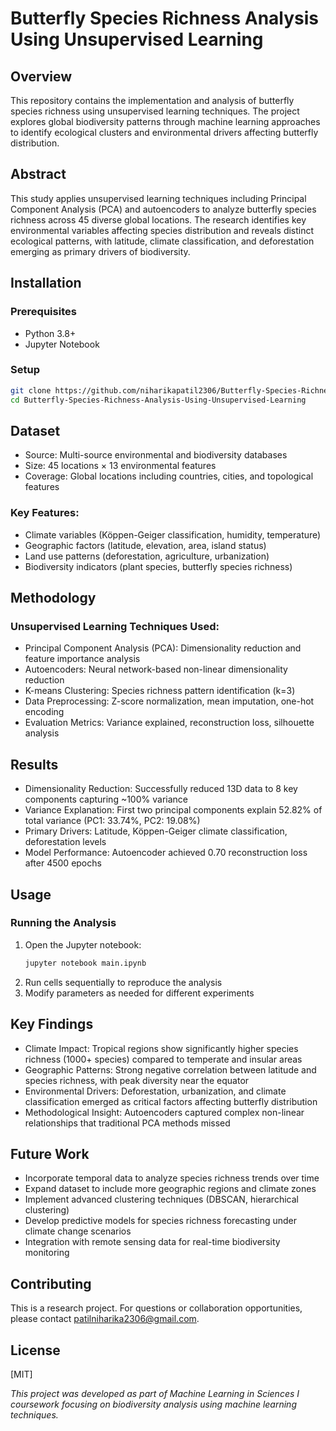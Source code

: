 # Butterfly Species Richness Analysis Using Unsupervised Learning

## Overview
This repository contains the implementation and analysis of butterfly species richness using unsupervised learning techniques. The project explores global biodiversity patterns through machine learning approaches to identify ecological clusters and environmental drivers affecting butterfly distribution.

## Abstract
This study applies unsupervised learning techniques including Principal Component Analysis (PCA) and autoencoders to analyze butterfly species richness across 45 diverse global locations. The research identifies key environmental variables affecting species distribution and reveals distinct ecological patterns, with latitude, climate classification, and deforestation emerging as primary drivers of biodiversity.

## Installation

### Prerequisites
- Python 3.8+
- Jupyter Notebook

### Setup
```bash
git clone https://github.com/niharikapatil2306/Butterfly-Species-Richness-Analysis-Using-Unsupervised-Learning.git
cd Butterfly-Species-Richness-Analysis-Using-Unsupervised-Learning
```

## Dataset
- Source: Multi-source environmental and biodiversity databases
- Size: 45 locations × 13 environmental features
- Coverage: Global locations including countries, cities, and topological features
  
### Key Features:
- Climate variables (Köppen-Geiger classification, humidity, temperature)
- Geographic factors (latitude, elevation, area, island status)
- Land use patterns (deforestation, agriculture, urbanization)
- Biodiversity indicators (plant species, butterfly species richness)

## Methodology

### Unsupervised Learning Techniques Used:
- Principal Component Analysis (PCA): Dimensionality reduction and feature importance analysis
- Autoencoders: Neural network-based non-linear dimensionality reduction
- K-means Clustering: Species richness pattern identification (k=3)
- Data Preprocessing: Z-score normalization, mean imputation, one-hot encoding
- Evaluation Metrics: Variance explained, reconstruction loss, silhouette analysis

## Results
- Dimensionality Reduction: Successfully reduced 13D data to 8 key components capturing ~100% variance
- Variance Explanation: First two principal components explain 52.82% of total variance (PC1: 33.74%, PC2: 19.08%)
- Primary Drivers: Latitude, Köppen-Geiger climate classification, deforestation levels
- Model Performance: Autoencoder achieved 0.70 reconstruction loss after 4500 epochs

## Usage

### Running the Analysis
1. Open the Jupyter notebook:
   ```bash
   jupyter notebook main.ipynb
   ```
2. Run cells sequentially to reproduce the analysis
3. Modify parameters as needed for different experiments

## Key Findings
- Climate Impact: Tropical regions show significantly higher species richness (1000+ species) compared to temperate and insular areas
- Geographic Patterns: Strong negative correlation between latitude and species richness, with peak diversity near the equator
- Environmental Drivers: Deforestation, urbanization, and climate classification emerged as critical factors affecting butterfly distribution
- Methodological Insight: Autoencoders captured complex non-linear relationships that traditional PCA methods missed

## Future Work
- Incorporate temporal data to analyze species richness trends over time
- Expand dataset to include more geographic regions and climate zones
- Implement advanced clustering techniques (DBSCAN, hierarchical clustering)
- Develop predictive models for species richness forecasting under climate change scenarios
- Integration with remote sensing data for real-time biodiversity monitoring

## Contributing
This is a research project. For questions or collaboration opportunities, please contact patilniharika2306@gmail.com.

## License
[MIT]

*This project was developed as part of Machine Learning in Sciences I coursework focusing on biodiversity analysis using machine learning techniques.*
